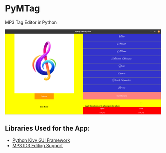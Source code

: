 # PyMTag
MP3 Tag Editor in Python

<img src='Screenshot.png' />

<br />

## Libraries Used for the App:

* [Python Kivy GUI Framework](https://github.com/kivy/kivy)
* [MP3 ID3 Editing Support](https://github.com/quodlibet/mutagen/)
